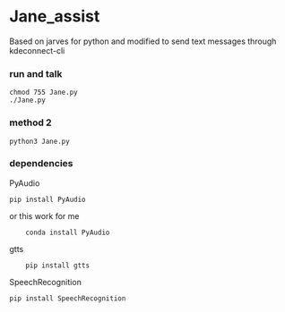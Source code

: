 # Jane_assist
Based on jarves for python and modified to send text messages through kdeconnect-cli
### run and talk
	chmod 755 Jane.py
	./Jane.py
### method 2
	python3 Jane.py

### dependencies
PyAudio

	pip install PyAudio

or
this work for me

        conda install PyAudio
gtts

        pip install gtts
SpeechRecognition

	pip install SpeechRecognition
